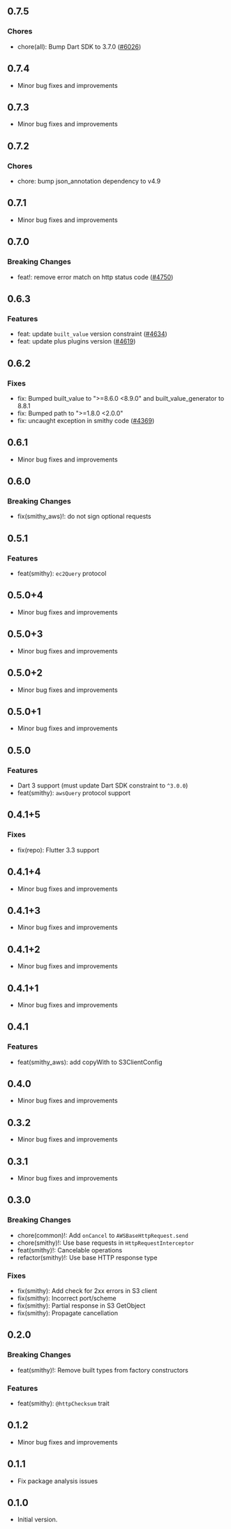## 0.7.5

### Chores
- chore(all): Bump Dart SDK to 3.7.0 ([#6026](https://github.com/aws-amplify/amplify-flutter/pull/6026))

## 0.7.4

- Minor bug fixes and improvements

## 0.7.3

- Minor bug fixes and improvements

## 0.7.2

### Chores
- chore: bump json_annotation dependency to v4.9

## 0.7.1

- Minor bug fixes and improvements

## 0.7.0

### Breaking Changes
- feat!: remove error match on http status code ([#4750](https://github.com/aws-amplify/amplify-flutter/pull/4750))

## 0.6.3

### Features
- feat: update `built_value` version constraint ([#4634](https://github.com/aws-amplify/amplify-flutter/pull/4634))
- feat: update plus plugins version ([#4619](https://github.com/aws-amplify/amplify-flutter/pull/4619))

## 0.6.2

### Fixes
- fix: Bumped built_value to ">=8.6.0 <8.9.0" and built_value_generator to 8.8.1
- fix: Bumped path to ">=1.8.0 <2.0.0"
- fix: uncaught exception in smithy code ([#4369](https://github.com/aws-amplify/amplify-flutter/pull/4369))

## 0.6.1

- Minor bug fixes and improvements

## 0.6.0

### Breaking Changes
- fix(smithy_aws)!: do not sign optional requests

## 0.5.1

### Features
- feat(smithy): `ec2Query` protocol

## 0.5.0+4

- Minor bug fixes and improvements

## 0.5.0+3

- Minor bug fixes and improvements

## 0.5.0+2

- Minor bug fixes and improvements

## 0.5.0+1

- Minor bug fixes and improvements

## 0.5.0

### Features
- Dart 3 support (must update Dart SDK constraint to `^3.0.0`)
- feat(smithy): `awsQuery` protocol support

## 0.4.1+5

### Fixes
- fix(repo): Flutter 3.3 support

## 0.4.1+4

- Minor bug fixes and improvements

## 0.4.1+3

- Minor bug fixes and improvements

## 0.4.1+2

- Minor bug fixes and improvements

## 0.4.1+1

- Minor bug fixes and improvements

## 0.4.1

### Features
- feat(smithy_aws): add copyWith to S3ClientConfig

## 0.4.0

- Minor bug fixes and improvements

## 0.3.2

- Minor bug fixes and improvements

## 0.3.1

- Minor bug fixes and improvements

## 0.3.0

### Breaking Changes
- chore(common)!: Add `onCancel` to `AWSBaseHttpRequest.send`
- chore(smithy)!: Use base requests in `HttpRequestInterceptor`
- feat(smithy)!: Cancelable operations
- refactor(smithy)!: Use base HTTP response type

### Fixes
- fix(smithy): Add check for 2xx errors in S3 client
- fix(smithy): Incorrect port/scheme
- fix(smithy): Partial response in S3 GetObject
- fix(smithy): Propagate cancellation

## 0.2.0

### Breaking Changes
- feat(smithy)!: Remove built types from factory constructors

### Features
- feat(smithy): `@httpChecksum` trait

## 0.1.2

- Minor bug fixes and improvements

## 0.1.1

- Fix package analysis issues

## 0.1.0

- Initial version.
